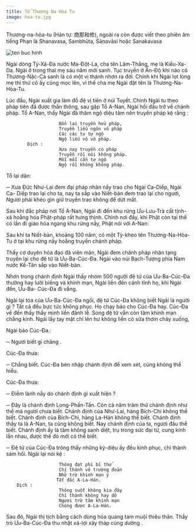 ```yaml
---
title: Tổ Thương Na Hòa Tu
image: hoa-tu.jpg
---
```



Thương-na-hòa-tu (Hán tự: 商那和修), ngoài ra còn được viết theo phiên âm tiếng Phạn là Shanavasa, Sambhūta, Śāṇavāsi hoặc Sanakavasa

![ten buc hinh](https://ketnoiyeuthuong.net/wp-content/uploads/2017/01/T%E1%BB%95-Th%C6%B0%C6%A1ng-Na-H%C3%B2a-Tu.jpg "ten buc hinh")

Ngài dòng Tỳ-Xá-Đa nước Ma-Đột-La, cha tên Lâm-Thắng, mẹ là Kiều-Xa-Da. Ngài ở trong thai mẹ sáu năm mới sanh. Tục truyền ở Ấn-Độ khi nào cỏ Thương-Nặc-Ca sanh là có một vị thánh nhơn ra đời. Chính khi Ngài lọt lòng mẹ thì thứ cỏ ấy cũng mọc lên, vì thế cha mẹ Ngài đặt tên là Thương-Na-Hòa-Tu.

Lúc đầu, Ngài xuất gia làm đồ đệ vị tiên ở núi Tuyết. Chính Ngài tu theo pháp tiên đã được thần thông, sau gặp Tổ A-Nan, Ngài hồi đầu trở về chánh pháp. Tổ A-Nan, thấy Ngài đã thâm ngộ diệu tâm nên truyền pháp kệ rằng :

                        Bổn lai truyền hửu pháp,
                        Truyền liễu ngôn vô pháp
                        Các các tu tự ngộ
                        Ngộ liễu vô vô pháp.
            Dịch :
                        Xưa nay truyền có pháp
                        Truyền rồi nói không pháp.
                        Mỗi mỗi cần tự ngộ
                        Ngộ rồi không không pháp.

Tổ lại dặn:

─ Xưa Đức Như-Lai đem đại pháp nhãn nầy trao cho Ngài Ca-Diếp, Ngài Ca- Diếp trao lại cho ta, nay ta sắp vào Niết-bàn đem trao lại cho ngươi, Ngươi phải khéo gìn giữ truyền trao không để dứt mất.

Sau khi đắc pháp nơi Tổ A-Nan, Ngài đi đến khu rừng Ưu-Lưu-Trà cất tịnh-xá hoằng hóa Phật-pháp rất hưng thịnh. Chính nơi đây, khi Phật còn tại thế có lần đi giáo hóa ngang khu rừng nầy, Phật nói với A-Nan:

Sau khi ta Niết-bàn, khoảng 100 năm, có một Tỳ-kheo tên Thương-Na-Hòa-Tu ở tại khu rừng nầy hoằng truyền chánh pháp.

Thấy cơ duyên hóa đạo đã viên mãn, Ngài đem chánh pháp nhãn tạng truyền lại cho đệ tử là Ưu-Ba-Cúc-Đa. Ngài vào núi Bạch-Tượng phía Nam nước Kế-Tân sắp vào Niết-bàn. 

Nhơn trong chánh định Ngài thấy nhóm 500 người đệ tử của Ưu-Ba-Cúc-Đa thường hay lười biếng và khinh mạn, Ngài liền đến cảnh tỉnh họ, khi Ngài đến, Ưu-Ba- Cúc-Đa đi vắng. 

Ngài lại tòa của Ưu-Ba-Cúc-Đa ngồi, đệ tử Cúc-Đa không biết Ngài là người gì ? Tất cả đều bực tức không phục. Họ chạy báo cho Cúc-Đa hay. Cúc-Đa về đến thấy thầy mình liền đảnh lễ. Song đệ tử vẫn còn tâm khinh mạn chẳng kính. Ngài lấy tay mặt chỉ lên hư không liền có sữa thơm chảy xuống,

Ngài bảo Cúc-Đa.:

─ Ngươi biết gì chăng .

Cúc-Đa thưa:

─ Chẳng biết. Cúc-Đa bèn nhập chánh định để xem xét, cũng không thể hiểu.

Cúc-Đa thưa:

─ Điềm lành nầy do chánh định gì xuất hiện ?

─ Đây là chánh định Long-Phấn-Tấn. Còn cả năm trăm thứ chánh định như thế mà ngươi chưa biết. Chánh định của Như-Lai, hàng Bích-Chi không thể biết. Chánh định của Bích-Chi, hàng La-Hán không thể biết. Chánh định thầy ta là A-Nan, ta cũng không biết. Nay chánh định của ta, ngươi đâu thể biết. Chánh định ấy là tâm không sanh diệt, trụ trong sức đại từ, cung kính lẫn nhau, được thế đó mới có thể biết.

─ Đệ tử của Cúc-Đa trông thấy những kỳ-diệu ấy đều kính phục, chí thành sám hối. Ngài lại nói kệ :

                        Thông đạt phi bỉ thử
                        Chí thánh vô trường đoản
                        Nhữ trừ khinh mạn ý
                       Tất đắc A-La-Hán.
        Dịch :
                        Thông suốt không kia đây
                        Chí thành không hay dở
                        Ngươi trừ tâm khinh mạn
                        Chóng được A-La-Hán.

Sau đó, Ngài thị tịch bằng cách dùng hỏa quang tam muội thiêu thân. Thầy trò Ưu-Ba-Cúc-Đa thu nhặt xá-lợi xây tháp cúng dường .